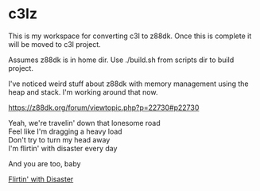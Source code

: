 # c3lz
This is my workspace for converting c3l to z88dk. Once this is complete it will be moved to c3l project.

Assumes z88dk is in home dir. Use ./build.sh from scripts dir to build project.

I've noticed weird stuff about z88dk with memory management using the heap and stack. I'm working around that now.

https://z88dk.org/forum/viewtopic.php?p=22730#p22730

Yeah, we're travelin' down that lonesome road
<br>Feel like I'm dragging a heavy load
<br>Don't try to turn my head away
<br>I'm flirtin' with disaster every day

And you are too, baby

[Flirtin' with Disaster](https://www.youtube.com/watch?v=Ta5hPRmxo8k)
